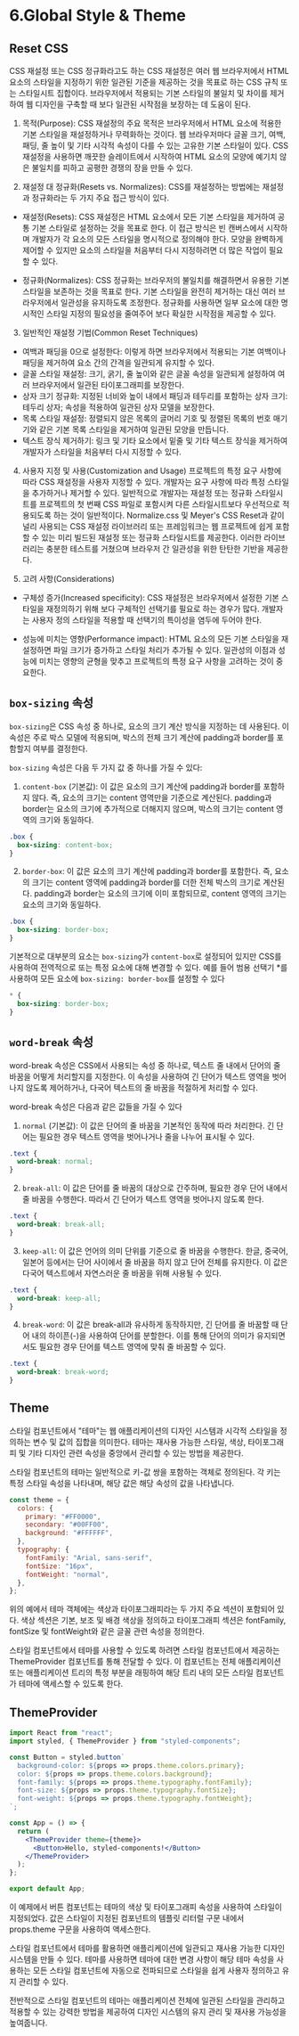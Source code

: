 # 6.Global Style & Theme

## Reset CSS

CSS 재설정 또는 CSS 정규화라고도 하는 CSS 재설정은 여러 웹 브라우저에서 HTML 요소의 스타일을 지정하기 위한 일관된 기준을 제공하는 것을 목표로 하는 CSS 규칙 또는 스타일시트 집합이다. 브라우저에서 적용되는 기본 스타일의 불일치 및 차이를 제거하여 웹 디자인을 구축할 때 보다 일관된 시작점을 보장하는 데 도움이 된다.

1. 목적(Purpose): CSS 재설정의 주요 목적은 브라우저에서 HTML 요소에 적용한 기본 스타일을 재설정하거나 무력화하는 것이다.
웹 브라우저마다 글꼴 크기, 여백, 패딩, 줄 높이 및 기타 시각적 속성이 다를 수 있는 고유한 기본 스타일이 있다.
CSS 재설정을 사용하면 깨끗한 슬레이트에서 시작하여 HTML 요소의 모양에 예기치 않은 불일치를 피하고 공평한 경쟁의 장을 만들 수 있다.

2. 재설정 대 정규화(Resets vs. Normalizes): CSS를 재설정하는 방법에는 재설정과 정규화라는 두 가지 주요 접근 방식이 있다.

- 재설정(Resets): CSS 재설정은 HTML 요소에서 모든 기본 스타일을 제거하여 공통 기본 스타일로 설정하는 것을 목표로 한다. 이 접근 방식은 빈 캔버스에서 시작하며 개발자가 각 요소의 모든 스타일을 명시적으로 정의해야 한다. 모양을 완벽하게 제어할 수 있지만 요소의 스타일을 처음부터 다시 지정하려면 더 많은 작업이 필요할 수 있다.

- 정규화(Normalizes): CSS 정규화는 브라우저의 불일치를 해결하면서 유용한 기본 스타일을 보존하는 것을 목표로 한다. 기본 스타일을 완전히 제거하는 대신 여러 브라우저에서 일관성을 유지하도록 조정한다. 정규화를 사용하면 일부 요소에 대한 명시적인 스타일 지정의 필요성을 줄여주어 보다 확실한 시작점을 제공할 수 있다.

3. 일반적인 재설정 기법(Common Reset Techniques)

- 여백과 패딩을 0으로 설정한다: 이렇게 하면 브라우저에서 적용되는 기본 여백이나 패딩을 제거하여 요소 간의 간격을 일관되게 유지할 수 있다.
- 글꼴 스타일 재설정: 크기, 굵기, 줄 높이와 같은 글꼴 속성을 일관되게 설정하여 여러 브라우저에서 일관된 타이포그래피를 보장한다.
- 상자 크기 정규화: 지정된 너비와 높이 내에서 패딩과 테두리를 포함하는 상자 크기: 테두리 상자; 속성을 적용하여 일관된 상자 모델을 보장한다.
- 목록 스타일 재설정: 정렬되지 않은 목록의 글머리 기호 및 정렬된 목록의 번호 매기기와 같은 기본 목록 스타일을 제거하여 일관된 모양을 만듭니다.
- 텍스트 장식 제거하기: 링크 및 기타 요소에서 밑줄 및 기타 텍스트 장식을 제거하여 개발자가 스타일을 처음부터 다시 지정할 수 있다.

4. 사용자 지정 및 사용(Customization and Usage)
프로젝트의 특정 요구 사항에 따라 CSS 재설정을 사용자 지정할 수 있다.
개발자는 요구 사항에 따라 특정 스타일을 추가하거나 제거할 수 있다.
일반적으로 개발자는 재설정 또는 정규화 스타일시트를 프로젝트의 첫 번째 CSS 파일로 포함시켜 다른 스타일시트보다 우선적으로 적용되도록 하는 것이 일반적이다.
Normalize.css 및 Meyer's CSS Reset과 같이 널리 사용되는 CSS 재설정 라이브러리 또는 프레임워크는 웹 프로젝트에 쉽게 포함할 수 있는 미리 빌드된 재설정 또는 정규화 스타일시트를 제공한다. 이러한 라이브러리는 충분한 테스트를 거쳤으며 브라우저 간 일관성을 위한 탄탄한 기반을 제공한다.

5. 고려 사항(Considerations)

- 구체성 증가(Increased specificity): CSS 재설정은 브라우저에서 설정한 기본 스타일을 재정의하기 위해 보다 구체적인 선택기를 필요로 하는 경우가 많다. 개발자는 사용자 정의 스타일을 적용할 때 선택기의 특이성을 염두에 두어야 한다.

- 성능에 미치는 영향(Performance impact): HTML 요소의 모든 기본 스타일을 재설정하면 파일 크기가 증가하고 스타일 처리가 추가될 수 있다. 일관성의 이점과 성능에 미치는 영향의 균형을 맞추고 프로젝트의 특정 요구 사항을 고려하는 것이 중요한다.

## `box-sizing` 속성

`box-sizing`은 CSS 속성 중 하나로, 요소의 크기 계산 방식을 지정하는 데 사용된다. 이 속성은 주로 박스 모델에 적용되며, 박스의 전체 크기 계산에 padding과 border를 포함할지 여부를 결정한다.

`box-sizing` 속성은 다음 두 가지 값 중 하나를 가질 수 있다:

1. `content-box` (기본값): 이 값은 요소의 크기 계산에 padding과 border를 포함하지 않다. 즉, 요소의 크기는 content 영역만을 기준으로 계산된다. padding과 border는 요소의 크기에 추가적으로 더해지지 않으며, 박스의 크기는 content 영역의 크기와 동일하다.

```css
.box {
  box-sizing: content-box;
}
```

2. `border-box`: 이 값은 요소의 크기 계산에 padding과 border를 포함한다. 즉, 요소의 크기는 content 영역에 padding과 border를 더한 전체 박스의 크기로 계산된다. padding과 border는 요소의 크기에 이미 포함되므로, content 영역의 크기는 요소의 크기와 동일하다.

```css
.box {
  box-sizing: border-box;
}
```

기본적으로 대부분의 요소는 `box-sizing`가 `content-box`로 설정되어 있지만 CSS를 사용하여 전역적으로 또는 특정 요소에 대해 변경할 수 있다. 예를 들어 범용 선택기 *를 사용하여 모든 요소에 `box-sizing: border-box`를 설정할 수 있다

```css
* {
  box-sizing: border-box;
}
```

## `word-break` 속성

word-break 속성은 CSS에서 사용되는 속성 중 하나로, 텍스트 줄 내에서 단어의 줄 바꿈을 어떻게 처리할지를 지정한다. 이 속성을 사용하여 긴 단어가 텍스트 영역을 벗어나지 않도록 제어하거나, 다국어 텍스트의 줄 바꿈을 적절하게 처리할 수 있다.

word-break 속성은 다음과 같은 값들을 가질 수 있다

1. `normal` (기본값): 이 값은 단어의 줄 바꿈을 기본적인 동작에 따라 처리한다. 긴 단어는 필요한 경우 텍스트 영역을 벗어나거나 줄을 나누어 표시될 수 있다.

```css
.text {
  word-break: normal;
}
```

2. `break-all`: 이 값은 단어를 줄 바꿈의 대상으로 간주하며, 필요한 경우 단어 내에서 줄 바꿈을 수행한다. 따라서 긴 단어가 텍스트 영역을 벗어나지 않도록 한다.

```css
.text {
  word-break: break-all;
}
```

3. `keep-all`: 이 값은 언어의 의미 단위를 기준으로 줄 바꿈을 수행한다. 한글, 중국어, 일본어 등에서는 단어 사이에서 줄 바꿈을 하지 않고 단어 전체를 유지한다. 이 값은 다국어 텍스트에서 자연스러운 줄 바꿈을 위해 사용될 수 있다.

```css
.text {
  word-break: keep-all;
}
```

4. `break-word`: 이 값은 break-all과 유사하게 동작하지만, 긴 단어를 줄 바꿈할 때 단어 내의 하이픈(-)을 사용하여 단어를 분할한다. 이를 통해 단어의 의미가 유지되면서도 필요한 경우 단어를 텍스트 영역에 맞춰 줄 바꿈할 수 있다.

```css
.text {
  word-break: break-word;
}
```

## Theme

스타일 컴포넌트에서 "테마"는 웹 애플리케이션의 디자인 시스템과 시각적 스타일을 정의하는 변수 및 값의 집합을 의미한다.
테마는 재사용 가능한 스타일, 색상, 타이포그래피 및 기타 디자인 관련 속성을 중앙에서 관리할 수 있는 방법을 제공한다.

스타일 컴포넌트의 테마는 일반적으로 키-값 쌍을 포함하는 객체로 정의된다. 각 키는 특정 스타일 속성을 나타내며, 해당 값은 해당 속성의 값을 나타냅니다.

```js
const theme = {
  colors: {
    primary: "#FF0000",
    secondary: "#00FF00",
    background: "#FFFFFF",
  },
  typography: {
    fontFamily: "Arial, sans-serif",
    fontSize: "16px",
    fontWeight: "normal",
  },
};
```

위의 예에서 테마 객체에는 색상과 타이포그래피라는 두 가지 주요 섹션이 포함되어 있다. 색상 섹션은 기본, 보조 및 배경 색상을 정의하고 타이포그래피 섹션은 fontFamily, fontSize 및 fontWeight와 같은 글꼴 관련 속성을 정의한다.

스타일 컴포넌트에서 테마를 사용할 수 있도록 하려면 스타일 컴포넌트에서 제공하는 ThemeProvider 컴포넌트를 통해 전달할 수 있다. 이 컴포넌트는 전체 애플리케이션 또는 애플리케이션 트리의 특정 부분을 래핑하여 해당 트리 내의 모든 스타일 컴포넌트가 테마에 액세스할 수 있도록 한다.

## ThemeProvider

```jsx
import React from "react";
import styled, { ThemeProvider } from "styled-components";

const Button = styled.button`
  background-color: ${props => props.theme.colors.primary};
  color: ${props => props.theme.colors.background};
  font-family: ${props => props.theme.typography.fontFamily};
  font-size: ${props => props.theme.typography.fontSize};
  font-weight: ${props => props.theme.typography.fontWeight};
`;

const App = () => {
  return (
    <ThemeProvider theme={theme}>
      <Button>Hello, styled-components!</Button>
    </ThemeProvider>
  );
};

export default App;
```

이 예제에서 버튼 컴포넌트는 테마의 색상 및 타이포그래피 속성을 사용하여 스타일이 지정되었다. 값은 스타일이 지정된 컴포넌트의 템플릿 리터럴 구문 내에서 props.theme 구문을 사용하여 액세스한다.

스타일 컴포넌트에서 테마를 활용하면 애플리케이션에 일관되고 재사용 가능한 디자인 시스템을 만들 수 있다. 테마를 사용하면 테마에 대한 변경 사항이 해당 테마 속성을 사용하는 모든 스타일 컴포넌트에 자동으로 전파되므로 스타일을 쉽게 사용자 정의하고 유지 관리할 수 있다.

전반적으로 스타일 컴포넌트의 테마는 애플리케이션 전체에 일관된 스타일을 관리하고 적용할 수 있는 강력한 방법을 제공하여 디자인 시스템의 유지 관리 및 재사용 가능성을 높여줍니다.
